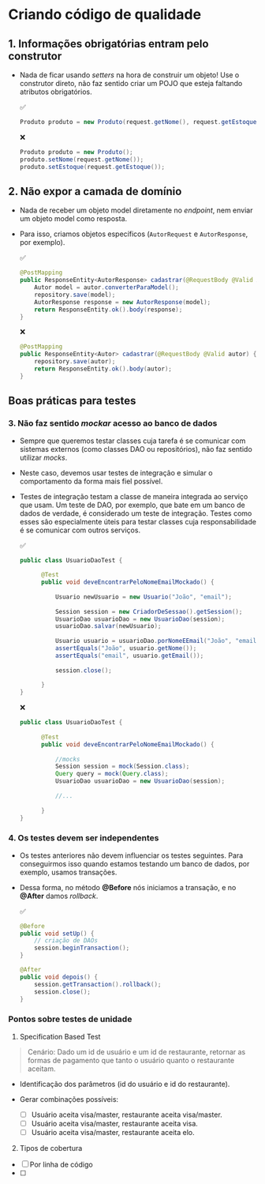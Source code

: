 # Criando código de qualidade

## 1. Informações obrigatórias entram pelo construtor

- Nada de ficar usando *setters* na hora de construir um objeto! Use o construtor direto, não faz sentido criar um POJO que esteja faltando atributos obrigatórios.

	:white_check_mark:
	
	```java
	Produto produto = new Produto(request.getNome(), request.getEstoque());
	```

	:x:
	
	```java
	Produto produto = new Produto();
	produto.setNome(request.getNome());
	produto.setEstoque(request.getEstoque());
	```

## 2. Não expor a camada de domínio

- Nada de receber um objeto model diretamente no *endpoint*, nem enviar um objeto model como resposta.
- Para isso, criamos objetos específicos (`AutorRequest` e `AutorResponse`, por exemplo).

	:white_check_mark:
	
	```java
	@PostMapping
	public ResponseEntity<AutorResponse> cadastrar(@RequestBody @Valid AutorRequest autor) {  
	    Autor model = autor.converterParaModel();  
		repository.save(model);
		AutorResponse response = new AutorResponse(model);
		return ResponseEntity.ok().body(response);  
	}
	```

	:x:
	
	```java
	@PostMapping
	public ResponseEntity<Autor> cadastrar(@RequestBody @Valid autor) {  
		repository.save(autor);
		return ResponseEntity.ok().body(autor);  
	}
	```

## Boas práticas para testes

### 3. Não faz sentido *mockar* acesso ao banco de dados

- Sempre que queremos testar classes cuja tarefa é se comunicar com sistemas externos (como classes DAO ou repositórios), não faz sentido utilizar *mocks*.
- Neste caso, devemos usar testes de integração e simular o comportamento da forma mais fiel possível.
- Testes de integração testam a classe de maneira integrada ao serviço que usam. Um teste de DAO, por exemplo, que bate em um banco de dados de verdade, é considerado um teste de integração. Testes como esses são especialmente úteis para testar classes cuja responsabilidade é se comunicar com outros serviços.

	:white_check_mark:

	```java
	public class UsuarioDaoTest {  
	  
		  @Test  
		  public void deveEncontrarPeloNomeEmailMockado() {  
		  
			  Usuario newUsuario = new Usuario("João", "email");  
			  
			  Session session = new CriadorDeSessao().getSession();  
			  UsuarioDao usuarioDao = new UsuarioDao(session);  
			  usuarioDao.salvar(newUsuario);  
			  
			  Usuario usuario = usuarioDao.porNomeEEmail("João", "email");  
			  assertEquals("João", usuario.getNome());  
			  assertEquals("email", usuario.getEmail());  
			  
			  session.close();  
		  
		  }  
	}
	```

	:x:
	```java
	public class UsuarioDaoTest {  
	  
		  @Test  
		  public void deveEncontrarPeloNomeEmailMockado() {  
		  
			  //mocks
			  Session session = mock(Session.class);
			  Query query = mock(Query.class);  
			  UsuarioDao usuarioDao = new UsuarioDao(session);  
			  
			  //...
		  
		  }  
	}
	```

### 4. Os testes devem ser independentes

- Os testes anteriores não devem influenciar os testes seguintes. Para conseguirmos isso quando estamos testando um banco de dados, por exemplo, usamos transações.
- Dessa forma, no método **@Before** nós iniciamos a transação, e no **@After** damos *rollback*.

	:white_check_mark:

	```java
	@Before  
	public void setUp() {  
		// criação de DAOs
	    session.beginTransaction(); 
	}  
  
	@After  
	public void depois() {  
	    session.getTransaction().rollback();  
	    session.close();  
	}
	```

### Pontos sobre testes de unidade

1. Specification Based Test

> Cenário: Dado um id de usuário e um id de restaurante, retornar as formas de pagamento que tanto o usuário quanto o restaurante aceitam.

- Identificação dos parâmetros (id do usuário e id do restaurante).
- Gerar combinações possíveis:

	- [ ] Usuário aceita visa/master, restaurante aceita visa/master.
	- [ ] Usuário aceita visa/master, restaurante aceita visa.
	- [ ] Usuário aceita visa/master, restaurante aceita elo.

2. Tipos de cobertura

- [ ] Por linha de código
- [ ] 

